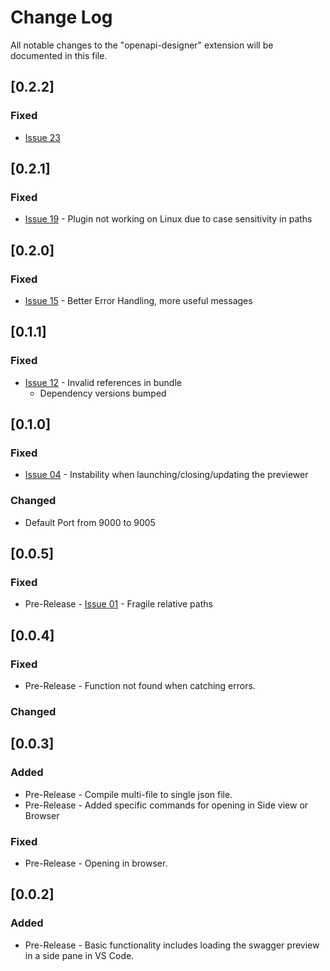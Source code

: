 # Change Log

All notable changes to the "openapi-designer" extension will be documented in this file.

## [0.2.2]

### Fixed

* [Issue 23](https://github.com/philosowaffle/vs-openapi-designer/issues/23)

## [0.2.1]

### Fixed

* [Issue 19](https://github.com/philosowaffle/vs-openapi-designer/issues/19) - Plugin not working on Linux due to case sensitivity in paths

## [0.2.0]

### Fixed

* [Issue 15](https://github.com/philosowaffle/vs-openapi-designer/issues/15) - Better Error Handling, more useful messages

## [0.1.1]

### Fixed

* [Issue 12](https://github.com/philosowaffle/vs-openapi-designer/issues/12) - Invalid references in bundle
    * Dependency versions bumped

## [0.1.0]

### Fixed

* [Issue 04](https://github.com/philosowaffle/vs-openapi-designer/issues/4) - Instability when launching/closing/updating the previewer

### Changed

* Default Port from 9000 to 9005

## [0.0.5]

### Fixed

* Pre-Release - [Issue 01](https://github.com/philosowaffle/vs-openapi-designer/issues/1) - Fragile relative paths

## [0.0.4]

### Fixed

- Pre-Release - Function not found when catching errors.

### Changed

## [0.0.3]

### Added

- Pre-Release - Compile multi-file to single json file.
- Pre-Release - Added specific commands for opening in Side view or Browser

### Fixed

- Pre-Release - Opening in browser.


## [0.0.2]

### Added

- Pre-Release - Basic functionality includes loading the swagger preview in a side pane in VS Code.